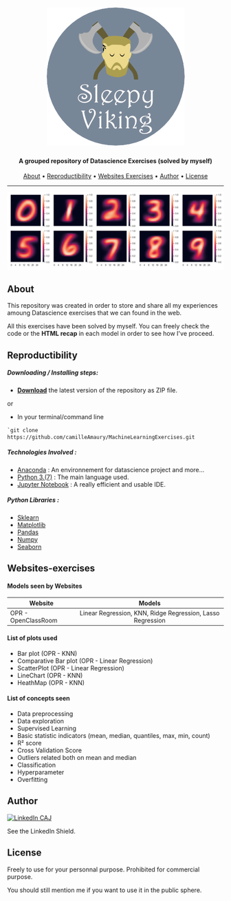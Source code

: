 <h1 align="center">
  <br>
  <a href="https://github.com/camilleAmaury/MachineLearningExercises"><img src="/images/sleepyviking.png" alt="Sleepy Viking"></a>
</h1>

<h4 align="center">A grouped repository of Datascience Exercises (solved by myself)</h4>

<span align="center"></span>
      
<p align="center">
  <a href="#about">About</a> •
  <a href="#reproductibility">Reproductibility</a> •
  <a href="#websites-exercises">Websites Exercises</a> •
  <a href="#author">Author</a> •
  <a href="#license">License</a>
</p>

---

[![Plots][product-screenshot]]()

## About

This repository was created in order to store and share all my experiences amoung Datascience exercises that we can found in the web.

All this exercises have been solved by myself. You can freely check the code or the **HTML recap** in each model in order to see how I've proceed.

## Reproductibility

##### Downloading / Installing steps:
* **[Download](https://github.com/camilleAmaury/MachineLearningExercises/archive/master.zip)** the latest version of the repository as ZIP file.

or

* In your terminal/command line
```
`git clone https://github.com/camilleAmaury/MachineLearningExercises.git
```

##### Technologies Involved :

* [Anaconda](https://www.anaconda.com/) : An environnement for datascience project and more...
* [Python 3.(7)](https://www.python.org/) : The main language used.
* [Jupyter Notebook](https://jupyter.org/) : A really efficient and usable IDE.

##### Python Libraries :

* [Sklearn](https://scikit-learn.org/stable/)
* [Matplotlib](https://matplotlib.org/index.html)
* [Pandas](https://pandas.pydata.org/)
* [Numpy](https://numpy.org/)
* [Seaborn](https://seaborn.pydata.org/)

## Websites-exercises

#### Models seen by Websites

|    Website                 |      Models         |
| -------------------------- | :----------------:  |
| OPR - OpenClassRoom        | Linear Regression, KNN, Ridge Regression, Lasso Regression |



#### List of plots used

* Bar plot (OPR - KNN)
* Comparative Bar plot (OPR - Linear Regression)
* ScatterPlot (OPR - Linear Regression)
* LineChart (OPR - KNN)
* HeathMap (OPR - KNN)

#### List of concepts seen

* Data preprocessing
* Data exploration
* Supervised Learning
* Basic statistic indicators (mean, median, quantiles, max, min, count)
* R² score
* Cross Validation Score
* Outliers related both on mean and median
* Classification
* Hyperparameter
* Overfitting

## Author

[![LinkedIn CAJ][linkedin-shield]][linkedin-url-1]


See the LinkedIn Shield.

## License

Freely to use for your personnal purpose. Prohibited for commercial purpose.

You should still mention me if you want to use it in the public sphere.


[linkedin-shield]: https://img.shields.io/badge/-LinkedIn-black.svg?style=flat-square&logo=linkedin&colorB=555
[linkedin-url-1]: https://www.linkedin.com/in/camille-amaury-juge/
[product-screenshot]: images/exemple1.PNG